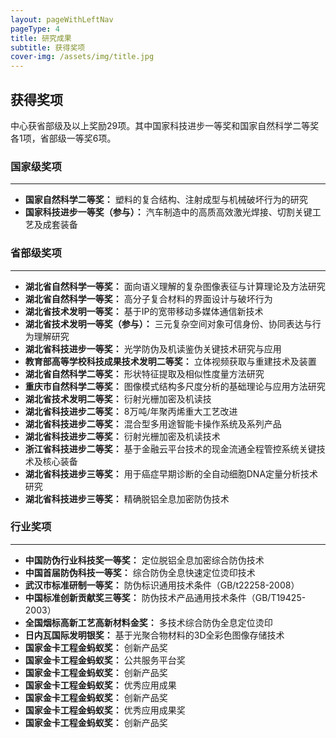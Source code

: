 ```yaml
---
layout: pageWithLeftNav
pageType: 4
title: 研究成果
subtitle: 获得奖项
cover-img: /assets/img/title.jpg
---
```

<!--
 * @Author: Conghao Wong
 * @Date: 2023-03-08 19:13:03
 * @LastEditors: Conghao Wong
 * @LastEditTime: 2023-04-27 15:07:28
 * @Description: file content
 * @Github: https://cocoon2wong.github.io
 * Copyright 2023 Conghao Wong, All Rights Reserved.
-->

<link rel="stylesheet" type="text/css" href="/assets/css/user.css">

## 获得奖项

中心获省部级及以上奖励29项。其中国家科技进步一等奖和国家自然科学二等奖各1项，省部级一等奖6项。


### 国家级奖项

---

- <strong class="h_01">国家自然科学二等奖：</strong> 塑料的复合结构、注射成型与机械破坏行为的研究
- <strong class="h_01">国家科技进步一等奖（参与）：</strong> 汽车制造中的高质高效激光焊接、切割关键工艺及成套装备

### 省部级奖项

---

- <strong class="h_01">湖北省自然科学一等奖：</strong> 面向语义理解的复杂图像表征与计算理论及方法研究
- <strong class="h_01">湖北省自然科学一等奖：</strong> 高分子复合材料的界面设计与破坏行为
- <strong class="h_01">湖北省技术发明一等奖：</strong> 基于IP的宽带移动多媒体通信新技术
- <strong class="h_01">湖北省技术发明一等奖（参与）：</strong> 三元复杂空间对象可信身份、协同表达与行为理解研究
- <strong class="h_01">湖北省科技进步一等奖：</strong> 光学防伪及机读鉴伪关键技术研究与应用
- <strong class="h_01">教育部高等学校科技成果技术发明二等奖：</strong> 立体视频获取与重建技术及装置
- <strong class="h_01">湖北省自然科学二等奖：</strong> 形状特征提取及相似性度量方法研究
- <strong class="h_01">重庆市自然科学二等奖：</strong> 图像模式结构多尺度分析的基础理论与应用方法研究
- <strong class="h_01">湖北省技术发明二等奖：</strong> 衍射光栅加密及机读技
- <strong class="h_01">湖北省科技进步二等奖：</strong> 8万吨/年聚丙烯重大工艺改进
- <strong class="h_01">湖北省科技进步二等奖：</strong> 混合型多用途智能卡操作系统及系列产品
- <strong class="h_01">湖北省科技进步二等奖：</strong> 衍射光栅加密及机读技术
- <strong class="h_01">浙江省科技进步二等奖：</strong> 基于金融云平台技术的现金流通全程管控系统关键技术及核心装备
- <strong class="h_01">湖北省科技进步三等奖：</strong> 用于癌症早期诊断的全自动细胞DNA定量分析技术研究
- <strong class="h_01">湖北省科技进步三等奖：</strong> 精确脱铝全息加密防伪技术

### 行业奖项

---

- <strong class="h_01">中国防伪行业科技奖一等奖：</strong> 定位脱铝全息加密综合防伪技术
- <strong class="h_01">中国首届防伪科技一等奖：</strong> 综合防伪全息快速定位烫印技术
- <strong class="h_01">武汉市标准研制一等奖：</strong> 防伪标识通用技术条件（GB/t22258-2008）
- <strong class="h_01">中国标准创新贡献奖三等奖：</strong> 防伪技术产品通用技术条件（GB/T19425-2003）
- <strong class="h_01">全国烟标高新工艺高新材料金奖：</strong> 多技术综合防伪全息定位烫印
- <strong class="h_01">日内瓦国际发明银奖：</strong> 基于光聚合物材料的3D全彩色图像存储技术
- <strong class="h_01">国家金卡工程金蚂蚁奖：</strong> 创新产品奖
- <strong class="h_01">国家金卡工程金蚂蚁奖：</strong> 公共服务平台奖
- <strong class="h_01">国家金卡工程金蚂蚁奖：</strong> 创新产品奖
- <strong class="h_01">国家金卡工程金蚂蚁奖：</strong> 优秀应用成果
- <strong class="h_01">国家金卡工程金蚂蚁奖：</strong> 创新产品奖
- <strong class="h_01">国家金卡工程金蚂蚁奖：</strong> 优秀应用成果奖
- <strong class="h_01">国家金卡工程金蚂蚁奖：</strong> 创新产品奖
